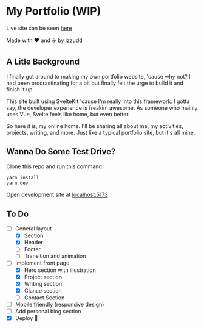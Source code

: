 # My Portfolio (WIP)

Live site can be seen [here](https://izzudd.invasikode.com)

Made with :heart: and :coffee: by izzudd

## A Litle Background

I finally got around to making my own portfolio website, 'cause why not? I had been procrastinating for a bit but finally felt the urge to build it and finish it up.

This site built using SvelteKit 'cause I'm really into this framework. I gotta say, the developer experience is freakin' awesome. As someone who mainly uses Vue, Svelte feels like home, but even better.

So here it is, my online home. I'll be sharing all about me, my activities, projects, writing, and more. Just like a typical portfolio site, but it's all mine.

## Wanna Do Some Test Drive?

Clone this repo and run this command:

```bash
yarn install
yarn dev
```

Open development site at [localhost:5173](http://localhost:5173)

## To Do

- [ ] General layout
  - [x] Section
  - [x] Header
  - [ ] Footer
  - [ ] Transition and animation
- [ ] Implement front page
  - [x] Hero section with illustration
  - [x] Project section
  - [x] Writing section
  - [x] Glance section
  - [ ] Contact Section
- [ ] Mobile friendly (responsive design)
- [ ] Add personal blog section
- [x] Deploy :rocket:
